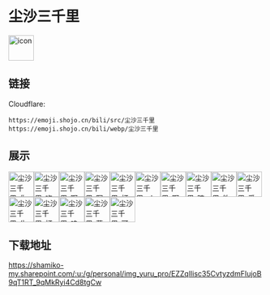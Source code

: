 # 尘沙三千里
<img src="https://emoji.shojo.cn/bili/src/尘沙三千里/icon.png" width="50" height="50" alt="icon">

## 链接
Cloudflare:
```
https://emoji.shojo.cn/bili/src/尘沙三千里
https://emoji.shojo.cn/bili/webp/尘沙三千里
```
## 展示
<img src="https://emoji.shojo.cn/bili/src/尘沙三千里/尘沙三千里-你急了.png" width="50" height="50" alt="尘沙三千里-你急了"><img src="https://emoji.shojo.cn/bili/src/尘沙三千里/尘沙三千里-吃瓜.png" width="50" height="50" alt="尘沙三千里-吃瓜"><img src="https://emoji.shojo.cn/bili/src/尘沙三千里/尘沙三千里-啊对对对.png" width="50" height="50" alt="尘沙三千里-啊对对对"><img src="https://emoji.shojo.cn/bili/src/尘沙三千里/尘沙三千里-写小作文.png" width="50" height="50" alt="尘沙三千里-写小作文"><img src="https://emoji.shojo.cn/bili/src/尘沙三千里/尘沙三千里-打咩.png" width="50" height="50" alt="尘沙三千里-打咩"><img src="https://emoji.shojo.cn/bili/src/尘沙三千里/尘沙三千里-ok啦.png" width="50" height="50" alt="尘沙三千里-ok啦"><img src="https://emoji.shojo.cn/bili/src/尘沙三千里/尘沙三千里-啊这.png" width="50" height="50" alt="尘沙三千里-啊这"><img src="https://emoji.shojo.cn/bili/src/尘沙三千里/尘沙三千里-暗中观察.png" width="50" height="50" alt="尘沙三千里-暗中观察"><img src="https://emoji.shojo.cn/bili/src/尘沙三千里/尘沙三千里-欸嘿.png" width="50" height="50" alt="尘沙三千里-欸嘿"><img src="https://emoji.shojo.cn/bili/src/尘沙三千里/尘沙三千里-爱了捏.png" width="50" height="50" alt="尘沙三千里-爱了捏"><img src="https://emoji.shojo.cn/bili/src/尘沙三千里/尘沙三千里-生气.png" width="50" height="50" alt="尘沙三千里-生气"><img src="https://emoji.shojo.cn/bili/src/尘沙三千里/尘沙三千里-打call.png" width="50" height="50" alt="尘沙三千里-打call"><img src="https://emoji.shojo.cn/bili/src/尘沙三千里/尘沙三千里-呜呜呜.png" width="50" height="50" alt="尘沙三千里-呜呜呜"><img src="https://emoji.shojo.cn/bili/src/尘沙三千里/尘沙三千里-慕了慕了.png" width="50" height="50" alt="尘沙三千里-慕了慕了"><img src="https://emoji.shojo.cn/bili/src/尘沙三千里/尘沙三千里-可怜巴巴.png" width="50" height="50" alt="尘沙三千里-可怜巴巴">

## 下载地址

https://shamiko-my.sharepoint.com/:u:/g/personal/img_yuru_pro/EZZqIlisc35CvtyzdmFIujoB9qT1RT_9qMkRyi4Cd8tgCw